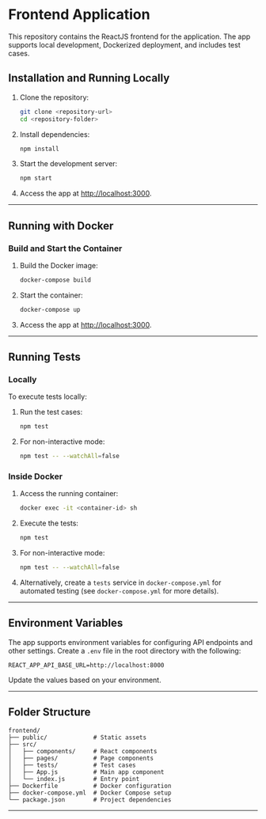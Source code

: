 # Frontend Application

This repository contains the ReactJS frontend for the application. The app supports local development, Dockerized deployment, and includes test cases.


## Installation and Running Locally

1. Clone the repository:

   ```bash
   git clone <repository-url>
   cd <repository-folder>
   ```

2. Install dependencies:

   ```bash
   npm install
   ```

3. Start the development server:

   ```bash
   npm start
   ```

4. Access the app at [http://localhost:3000](http://localhost:3000).

---

## Running with Docker

### Build and Start the Container

1. Build the Docker image:

   ```bash
   docker-compose build
   ```

2. Start the container:

   ```bash
   docker-compose up
   ```

3. Access the app at [http://localhost:3000](http://localhost:3000).

---

## Running Tests

### Locally

To execute tests locally:

1. Run the test cases:

   ```bash
   npm test
   ```

2. For non-interactive mode:

   ```bash
   npm test -- --watchAll=false
   ```

### Inside Docker

1. Access the running container:

   ```bash
   docker exec -it <container-id> sh
   ```

2. Execute the tests:

   ```bash
   npm test
   ```

3. For non-interactive mode:

   ```bash
   npm test -- --watchAll=false
   ```

4. Alternatively, create a `tests` service in `docker-compose.yml` for automated testing (see `docker-compose.yml` for more details).

---

## Environment Variables

The app supports environment variables for configuring API endpoints and other settings. Create a `.env` file in the root directory with the following:

```env
REACT_APP_API_BASE_URL=http://localhost:8000
```

Update the values based on your environment.

---

## Folder Structure

```
frontend/
├── public/             # Static assets
├── src/
│   ├── components/     # React components
│   ├── pages/          # Page components
│   ├── tests/          # Test cases
│   ├── App.js          # Main app component
│   └── index.js        # Entry point
├── Dockerfile          # Docker configuration
├── docker-compose.yml  # Docker Compose setup
└── package.json        # Project dependencies
```

---
